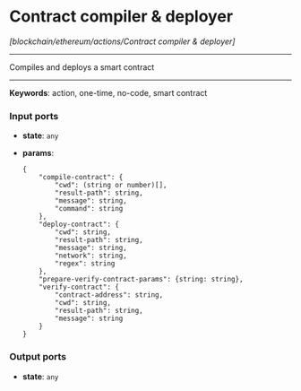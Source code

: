 # Contract compiler & deployer

_[blockchain/ethereum/actions/Contract compiler & deployer]_

---

Compiles and deploys a smart contract<br>

---

__Keywords__: action, one-time, no-code, smart contract

### Input ports

* __state__: ` any `


* __params__: 
    ```
    {
        "compile-contract": {
            "cwd": (string or number)[],
            "result-path": string,
            "message": string,
            "command": string
        },
        "deploy-contract": {
            "cwd": string,
            "result-path": string,
            "message": string,
            "network": string,
            "regex": string
        },
        "prepare-verify-contract-params": {string: string},
        "verify-contract": {
            "contract-address": string,
            "cwd": string,
            "result-path": string,
            "message": string
        }
    }
    ```

### Output ports

* __state__: ` any `

